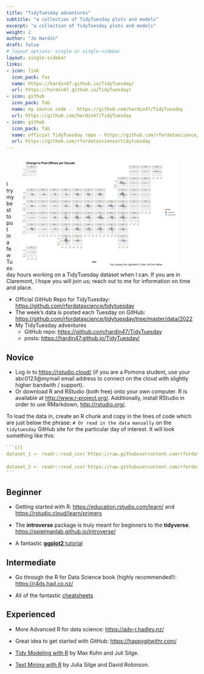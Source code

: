 ```yaml
---
title: "TidyTuesday adventures"
subtitle: "a collection of TidyTuesday plots and models"
excerpt: "a collection of TidyTuesday plots and models"
weight: 2
author: "Jo Hardin"
draft: false
# layout options: single or single-sidebar
layout: single-sidebar
links:
- icon: link
  icon_pack: fas
  name: https://hardin47.github.io/TidyTuesday/
  url: https://hardin47.github.io/TidyTuesday/
- icon: github
  icon_pack: fab
  name: my source code -  https://github.com/hardin47/TidyTuesday
  url: https://github.com/hardin47/TidyTuesday
- icon: github
  icon_pack: fab
  name: official TidyTuesday repo - https://github.com/rfordatascience/tidytuesday
  url: https://github.com/rfordatascience/tidytuesday
---
```


<figure>
<img style = "padding: 10px;float: right;" alt = 'hrdag' width='500' src='postoffices.png' />
</figure>

<br/>

<br/>

<br/>

I try my best to put in a few Tuesday hours working on a TidyTuesday dataset when I can.
If you are in Claremont, I hope you will join us; reach out to me for information on time and place.


* Official GitHub Repo for TidyTuesday: <a href = "https://github.com/rfordatascience/tidytuesday" target = "_blank">https://github.com/rfordatascience/tidytuesday</a>
* The week’s data is posted each Tuesday on GitHub: <a href = "https://github.com/rfordatascience/tidytuesday/tree/master/data/2022" target = "_blank">https://github.com/rfordatascience/tidytuesday/tree/master/data/2022</a>
* My TidyTuesday adventures
  * GitHub repo:  <a href = "https://github.com/hardin47/TidyTuesday" target = "_blank">https://github.com/hardin47/TidyTuesday</a>
  * posts:  <a href = "https://hardin47.github.io/TidyTuesday/" target = "_blank">https://hardin47.github.io/TidyTuesday/</a>
  
## Novice

* Log in to <a href = "https://rstudio.cloud/" target = "_blank">https://rstudio.cloud/</a> (if you are a Pomona student, use your abc0123@mymail email address to connect on the cloud with slightly higher bandwith / support).  
* Or download R and RStudio (both free) onto your own computer.  R is available at <a href="http://www.r-project.org/" target="_blank">http://www.r-project.org/</a>. Additionally, install RStudio in order to use RMarkdown, <a href="http://rstudio.org/" target="_blank">http://rstudio.org/</a>.  

To load the data in, create an R chunk and copy in the lines of code which are just below the phrase: `# Or read in the data manually` on the `tidytuesday` GitHub site for the particular day of interest.  It will look something like this:

````r
```{r}
dataset_1 <- readr::read_csv('https://raw.githubusercontent.com/rfordatascience/tidytuesday/master/data/2022/some_date/dataset_1.csv')

dataset_2 <- readr::read_csv('https://raw.githubusercontent.com/rfordatascience/tidytuesday/master/data/2022/some_date/dataset_2.csv')
```
````


## Beginner

* Getting started with R:  <a href = "https://education.rstudio.com/learn/" target = "_blank">https://education.rstudio.com/learn/</a> and <a href = "https://rstudio.cloud/learn/primers" target = "_blank">https://rstudio.cloud/learn/primers</a>

* The **introverse** package is truly meant for beginners to the **tidyverse**.  <a href = "https://spielmanlab.github.io/introverse/" target = "_blank">https://spielmanlab.github.io/introverse/</a> 

* A fantastic <a href = "https://www.cedricscherer.com/2019/08/05/a-ggplot2-tutorial-for-beautiful-plotting-in-r/" target = "_blank">**ggplot2** tutorial</a>

## Intermediate

* Go through the R for Data Science book (highly recommended!): <a href = "https://r4ds.had.co.nz/" target = "_blank">https://r4ds.had.co.nz/</a>

* All of the fantastic <a href = "https://www.rstudio.com/resources/cheatsheets/" target = "_blank">cheatsheets</a>

## Experienced

* More Advanced R for data science: <a href = "https://adv-r.hadley.nz/" target = "_blank">https://adv-r.hadley.nz/</a>

* Great idea to get started with GitHub: <a href = "https://happygitwithr.com/" target = "_blank">https://happygitwithr.com/</a>

* <a href = "https://www.tmwr.org/" target = "_blank">Tidy Modeling with R</a> by Max Kuhn and Juli Silge.

* <a href = "https://www.tidytextmining.com/" target = "_blank">Text Mining with R</a> by Julia Silge and David Robinson.

